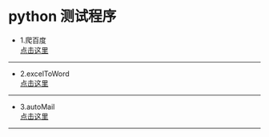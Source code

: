 python 测试程序<br>
========
* 1.爬百度<br>
[点击这里](https://github.com/zhang232342/pythonTest/blob/master/pyTest.py)<br />  
________
* 2.excelToWord<br>
[点击这里](https://github.com/zhang232342/pythonTest/blob/master/excelToWord.py)<br />  
________
* 3.autoMail<br>
[点击这里](https://github.com/zhang232342/pythonTest/blob/master/autoMail.py)<br />  
________
